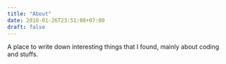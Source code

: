 ```yaml
---
title: "About"
date: 2018-01-26T23:51:08+07:00
draft: false
---
```


A place to write down interesting things that I found, mainly about coding and
stuffs.
